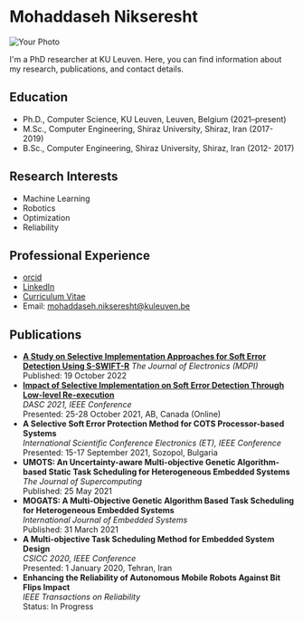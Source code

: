 <link rel="stylesheet" type="text/css" href="style.css">

 <h1>Mohaddaseh Nikseresht</h1>
<div class="photo-text-container">
    <img src="{{ site.photo }}" alt="Your Photo">
    <div>
        <p>I'm a PhD researcher at KU Leuven. Here, you can find information about my research, publications, and contact details.</p>
    </div>
</div>

## Education 
- Ph.D., Computer Science, KU Leuven, Leuven, Belgium (2021–present)
- M.Sc., Computer Engineering, Shiraz University, Shiraz, Iran (2017- 2019)
- B.Sc., Computer Engineering, Shiraz University, Shiraz, Iran (2012- 2017)

## Research Interests
- Machine Learning
- Robotics
- Optimization
- Reliability

## Professional Experience
- [orcid](https://orcid.org/0000-0002-3558-0303)
- [LinkedIn](https://distrinet.cs.kuleuven.be/people/MohaddasehNikseresht)
- [Curriculum Vitae](https://distrinet.cs.kuleuven.be/people/MohaddasehNikseresht)
- Email: mohaddaseh.nikseresht@kuleuven.be

## Publications
- [**A Study on Selective Implementation Approaches for Soft Error Detection Using S-SWIFT-R**](https://www.mdpi.com/2079-9292/11/20/3380)
 _The Journal of Electronics (MDPI)_ Published: 19 October 2022
- [**Impact of Selective Implementation on Soft Error Detection Through Low-level Re-execution**](https://ieeexplore.ieee.org/document/9730291)  
   _DASC 2021, IEEE Conference_  
   Presented: 25-28 October 2021, AB, Canada (Online)
- **A Selective Soft Error Protection Method for COTS Processor-based Systems**  
   _International Scientific Conference Electronics (ET), IEEE Conference_  
   Presented: 15-17 September 2021, Sozopol, Bulgaria
- **UMOTS: An Uncertainty-aware Multi-objective Genetic Algorithm-based Static Task Scheduling for Heterogeneous Embedded Systems**  
   _The Journal of Supercomputing_  
   Published: 25 May 2021
- **MOGATS: A Multi-Objective Genetic Algorithm Based Task Scheduling for Heterogeneous Embedded Systems**  
   _International Journal of Embedded Systems_  
   Published: 31 March 2021
- **A Multi-objective Task Scheduling Method for Embedded System Design**  
   _CSICC 2020, IEEE Conference_  
   Presented: 1 January 2020, Tehran, Iran
- **Enhancing the Reliability of Autonomous Mobile Robots Against Bit Flips Impact**  
   _IEEE Transactions on Reliability_  
   Status: In Progress
